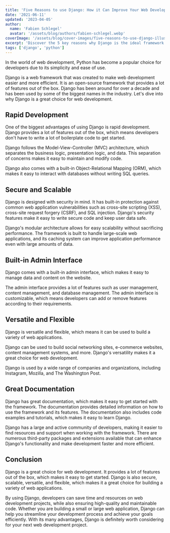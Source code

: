 ```yaml
---
title: 'Five Reasons to use Django: How it Can Improve Your Web Development Projects'
date: '2021-06-11'
updated: '2023-04-05'
author:
  name: 'Fabien Schlegel'
  avatar: '/assets/blog/authors/fabien-schlegel.webp'
coverImage: '/assets/blog/cover-images/five-reasons-to-use-django-illustration.webp'
excerpt: 'Discover the 5 key reasons why Django is the ideal framework for your web development projects. From its robust architecture to its comprehensive ecosystem of libraries and tools, learn how Django can help you build powerful and scalable web applications.'
tags: ['django', 'python']
---
```


In the world of web development, Python has become a popular choice for developers due to its simplicity and ease of use.

Django is a web framework that was created to make web development easier and more efficient. It is an open-source framework that provides a lot of features out of the box. Django has been around for over a decade and has been used by some of the biggest names in the industry. Let's dive into why Django is a great choice for web development.

## Rapid Development

One of the biggest advantages of using Django is rapid development. Django provides a lot of features out of the box, which means developers don't have to write a lot of boilerplate code to get started.

Django follows the Model-View-Controller (MVC) architecture, which separates the business logic, presentation logic, and data. This separation of concerns makes it easy to maintain and modify code.

Django also comes with a built-in Object-Relational Mapping (ORM), which makes it easy to interact with databases without writing SQL queries.

## Secure and Scalable

Django is designed with security in mind. It has built-in protection against common web application vulnerabilities such as cross-site scripting (XSS), cross-site request forgery (CSRF), and SQL injection. Django's security features make it easy to write secure code and keep user data safe.

Django's modular architecture allows for easy scalability without sacrificing performance. The framework is built to handle large-scale web applications, and its caching system can improve application performance even with large amounts of data.

## Built-in Admin Interface

Django comes with a built-in admin interface, which makes it easy to manage data and content on the website.

The admin interface provides a lot of features such as user management, content management, and database management. The admin interface is customizable, which means developers can add or remove features according to their requirements.

## Versatile and Flexible

Django is versatile and flexible, which means it can be used to build a variety of web applications.

Django can be used to build social networking sites, e-commerce websites, content management systems, and more. Django's versatility makes it a great choice for web development.

Django is used by a wide range of companies and organizations, including Instagram, Mozilla, and The Washington Post.

## Great Documentation

Django has great documentation, which makes it easy to get started with the framework. The documentation provides detailed information on how to use the framework and its features. The documentation also includes code examples and tutorials, which makes it easy to learn Django.

Django has a large and active community of developers, making it easier to find resources and support when working with the framework. There are numerous third-party packages and extensions available that can enhance Django's functionality and make development faster and more efficient.

## Conclusion

Django is a great choice for web development. It provides a lot of features out of the box, which makes it easy to get started. Django is also secure, scalable, versatile, and flexible, which makes it a great choice for building a variety of web applications.

By using Django, developers can save time and resources on web development projects, while also ensuring high-quality and maintainable code. Whether you are building a small or large web application, Django can help you streamline your development process and achieve your goals efficiently. With its many advantages, Django is definitely worth considering for your next web development project.
